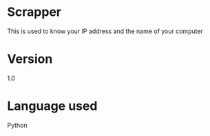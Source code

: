 # Scrapper

This is used to know your IP address and the name of your computer

# Version

1.0

# Language used

Python
